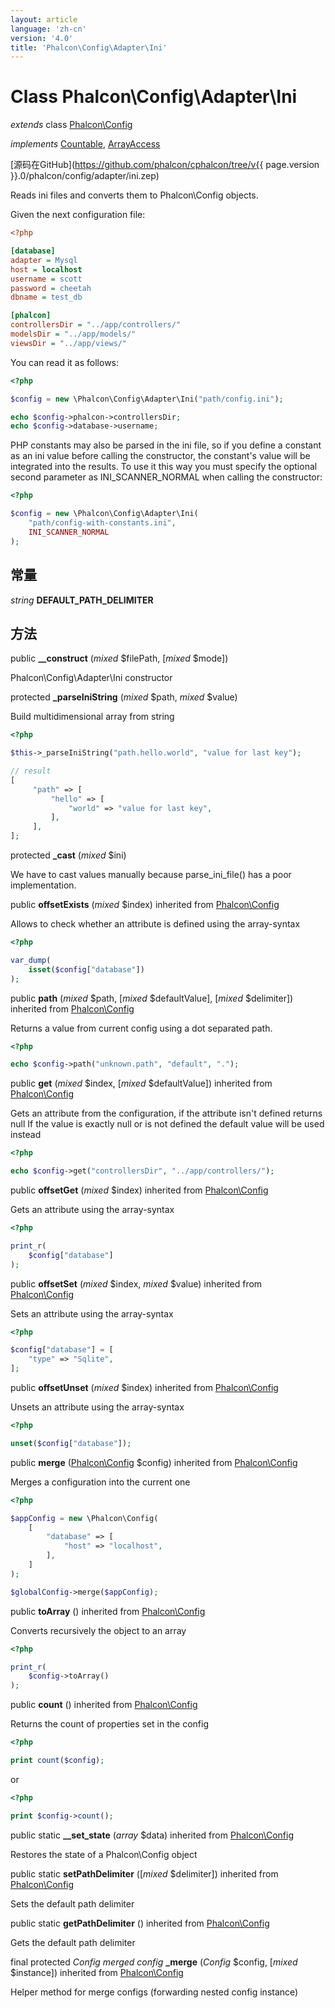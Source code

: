 ```yaml
---
layout: article
language: 'zh-cn'
version: '4.0'
title: 'Phalcon\Config\Adapter\Ini'
---
```

# Class **Phalcon\Config\Adapter\Ini**

*extends* class [Phalcon\Config](Phalcon_Config)

*implements* [Countable](https://php.net/manual/en/class.countable.php), [ArrayAccess](https://php.net/manual/en/class.arrayaccess.php)

[源码在GitHub](https://github.com/phalcon/cphalcon/tree/v{{ page.version }}.0/phalcon/config/adapter/ini.zep)

Reads ini files and converts them to Phalcon\Config objects.

Given the next configuration file:

```ini
<?php

[database]
adapter = Mysql
host = localhost
username = scott
password = cheetah
dbname = test_db

[phalcon]
controllersDir = "../app/controllers/"
modelsDir = "../app/models/"
viewsDir = "../app/views/"

```

You can read it as follows:

```php
<?php

$config = new \Phalcon\Config\Adapter\Ini("path/config.ini");

echo $config->phalcon->controllersDir;
echo $config->database->username;

```

PHP constants may also be parsed in the ini file, so if you define a constant as an ini value before calling the constructor, the constant's value will be integrated into the results. To use it this way you must specify the optional second parameter as INI_SCANNER_NORMAL when calling the constructor:

```php
<?php

$config = new \Phalcon\Config\Adapter\Ini(
    "path/config-with-constants.ini",
    INI_SCANNER_NORMAL
);

```

## 常量

*string* **DEFAULT_PATH_DELIMITER**

## 方法

public **__construct** (*mixed* $filePath, [*mixed* $mode])

Phalcon\Config\Adapter\Ini constructor

protected **_parseIniString** (*mixed* $path, *mixed* $value)

Build multidimensional array from string

```php
<?php

$this->_parseIniString("path.hello.world", "value for last key");

// result
[
     "path" => [
         "hello" => [
             "world" => "value for last key",
         ],
     ],
];

```

protected **_cast** (*mixed* $ini)

We have to cast values manually because parse_ini_file() has a poor implementation.

public **offsetExists** (*mixed* $index) inherited from [Phalcon\Config](Phalcon_Config)

Allows to check whether an attribute is defined using the array-syntax

```php
<?php

var_dump(
    isset($config["database"])
);

```

public **path** (*mixed* $path, [*mixed* $defaultValue], [*mixed* $delimiter]) inherited from [Phalcon\Config](Phalcon_Config)

Returns a value from current config using a dot separated path.

```php
<?php

echo $config->path("unknown.path", "default", ".");

```

public **get** (*mixed* $index, [*mixed* $defaultValue]) inherited from [Phalcon\Config](Phalcon_Config)

Gets an attribute from the configuration, if the attribute isn't defined returns null If the value is exactly null or is not defined the default value will be used instead

```php
<?php

echo $config->get("controllersDir", "../app/controllers/");

```

public **offsetGet** (*mixed* $index) inherited from [Phalcon\Config](Phalcon_Config)

Gets an attribute using the array-syntax

```php
<?php

print_r(
    $config["database"]
);

```

public **offsetSet** (*mixed* $index, *mixed* $value) inherited from [Phalcon\Config](Phalcon_Config)

Sets an attribute using the array-syntax

```php
<?php

$config["database"] = [
    "type" => "Sqlite",
];

```

public **offsetUnset** (*mixed* $index) inherited from [Phalcon\Config](Phalcon_Config)

Unsets an attribute using the array-syntax

```php
<?php

unset($config["database"]);

```

public **merge** ([Phalcon\Config](Phalcon_Config) $config) inherited from [Phalcon\Config](Phalcon_Config)

Merges a configuration into the current one

```php
<?php

$appConfig = new \Phalcon\Config(
    [
        "database" => [
            "host" => "localhost",
        ],
    ]
);

$globalConfig->merge($appConfig);

```

public **toArray** () inherited from [Phalcon\Config](Phalcon_Config)

Converts recursively the object to an array

```php
<?php

print_r(
    $config->toArray()
);

```

public **count** () inherited from [Phalcon\Config](Phalcon_Config)

Returns the count of properties set in the config

```php
<?php

print count($config);

```

or

```php
<?php

print $config->count();

```

public static **__set_state** (*array* $data) inherited from [Phalcon\Config](Phalcon_Config)

Restores the state of a Phalcon\Config object

public static **setPathDelimiter** ([*mixed* $delimiter]) inherited from [Phalcon\Config](Phalcon_Config)

Sets the default path delimiter

public static **getPathDelimiter** () inherited from [Phalcon\Config](Phalcon_Config)

Gets the default path delimiter

final protected *Config merged config* **_merge** (*Config* $config, [*mixed* $instance]) inherited from [Phalcon\Config](Phalcon_Config)

Helper method for merge configs (forwarding nested config instance)